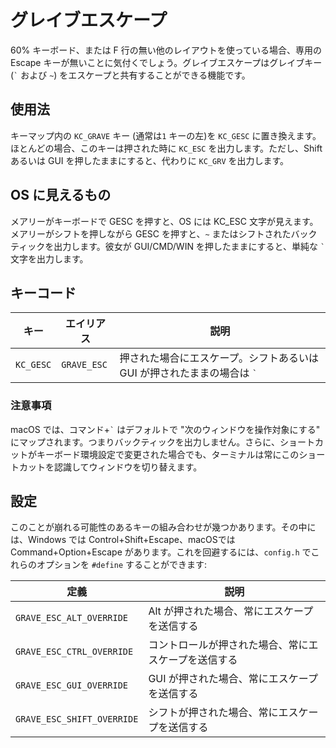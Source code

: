 # グレイブエスケープ

<!---
  original document: 0.8.123:docs/feature_grave_esc.md
  git diff 0.8.123 HEAD -- docs/feature_grave_esc.md | cat
-->

60% キーボード、または F 行の無い他のレイアウトを使っている場合、専用の Escape キーが無いことに気付くでしょう。グレイブエスケープはグレイブキー (<code>&#96;</code> および `~`) をエスケープと共有することができる機能です。

## 使用法

キーマップ内の `KC_GRAVE` キー (通常は`1` キーの左)を `KC_GESC` に置き換えます。ほとんどの場合、このキーは押された時に `KC_ESC` を出力します。ただし、Shift あるいは GUI を押したままにすると、代わりに `KC_GRV` を出力します。

## OS に見えるもの

メアリーがキーボードで GESC を押すと、OS には KC_ESC 文字が見えます。メアリーがシフトを押しながら GESC を押すと、`~` またはシフトされたバックティックを出力します。彼女が GUI/CMD/WIN を押したままにすると、単純な <code>&#96;</code> 文字を出力します。

## キーコード

| キー | エイリアス | 説明 |
|---------|-----------|------------------------------------------------------------------|
| `KC_GESC` | `GRAVE_ESC` | 押された場合にエスケープ。シフトあるいは GUI が押されたままの場合は <code>&#96;</code> |

### 注意事項

macOS では、コマンド+<code>&#96;</code> はデフォルトで "次のウィンドウを操作対象にする" にマップされます。つまりバックティックを出力しません。さらに、ショートカットがキーボード環境設定で変更された場合でも、ターミナルは常にこのショートカットを認識してウィンドウを切り替えます。

## 設定

このことが崩れる可能性のあるキーの組み合わせが幾つかあります。その中には、Windows では Control+Shift+Escape、macOSでは Command+Option+Escape があります。これを回避するには、`config.h` でこれらのオプションを `#define` することができます:

| 定義 | 説明 |
|--------------------------|-----------------------------------------|
| `GRAVE_ESC_ALT_OVERRIDE` | Alt が押された場合、常にエスケープを送信する |
| `GRAVE_ESC_CTRL_OVERRIDE` | コントロールが押された場合、常にエスケープを送信する |
| `GRAVE_ESC_GUI_OVERRIDE` | GUI が押された場合、常にエスケープを送信する |
| `GRAVE_ESC_SHIFT_OVERRIDE` | シフトが押された場合、常にエスケープを送信する |
